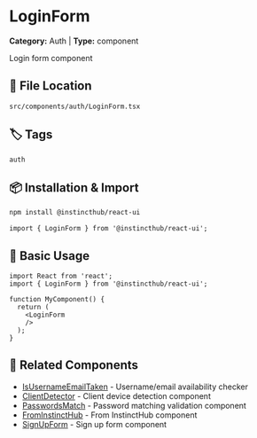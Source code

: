# LoginForm

**Category:** Auth | **Type:** component

Login form component

## 📁 File Location

`src/components/auth/LoginForm.tsx`

## 🏷️ Tags

`auth`

## 📦 Installation & Import

```bash
npm install @instincthub/react-ui
```

```tsx
import { LoginForm } from '@instincthub/react-ui';
```

## 🚀 Basic Usage

```tsx
import React from 'react';
import { LoginForm } from '@instincthub/react-ui';

function MyComponent() {
  return (
    <LoginForm
    />
  );
}
```

## 🔗 Related Components

- [IsUsernameEmailTaken](./IsUsernameEmailTaken.md) - Username/email availability checker
- [ClientDetector](./ClientDetector.md) - Client device detection component
- [PasswordsMatch](./PasswordsMatch.md) - Password matching validation component
- [FromInstinctHub](./FromInstinctHub.md) - From InstinctHub component
- [SignUpForm](./SignUpForm.md) - Sign up form component

